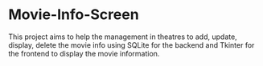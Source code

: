 # Movie-Info-Screen
This project aims to help the management in theatres to add, update, display, delete the movie info using SQLite for the backend and Tkinter for the frontend to display the movie information.
